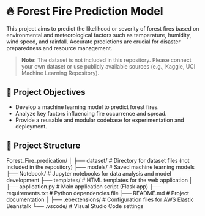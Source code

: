 # 🔥 Forest Fire Prediction Model

This project aims to predict the likelihood or severity of forest fires based on environmental and meteorological factors such as temperature, humidity, wind speed, and rainfall. Accurate predictions are crucial for disaster preparedness and resource management.

> **Note:** The dataset is not included in this repository. Please connect your own dataset or use publicly available sources (e.g., Kaggle, UCI Machine Learning Repository).

## 🎯 Project Objectives

- Develop a machine learning model to predict forest fires.
- Analyze key factors influencing fire occurrence and spread.
- Provide a reusable and modular codebase for experimentation and deployment.

## 📂 Project Structure

Forest_Fire_predication/ │ ├── dataset/ # Directory for dataset files (not included in the repository) ├── models/ # Saved machine learning models ├── Notebook/ # Jupyter notebooks for data analysis and model development ├── templates/ # HTML templates for the web application │ ├── application.py # Main application script (Flask app) ├── requirements.txt # Python dependencies file ├── README.md # Project documentation │ ├── .ebextensions/ # Configuration files for AWS Elastic Beanstalk └── .vscode/ # Visual Studio Code settings
